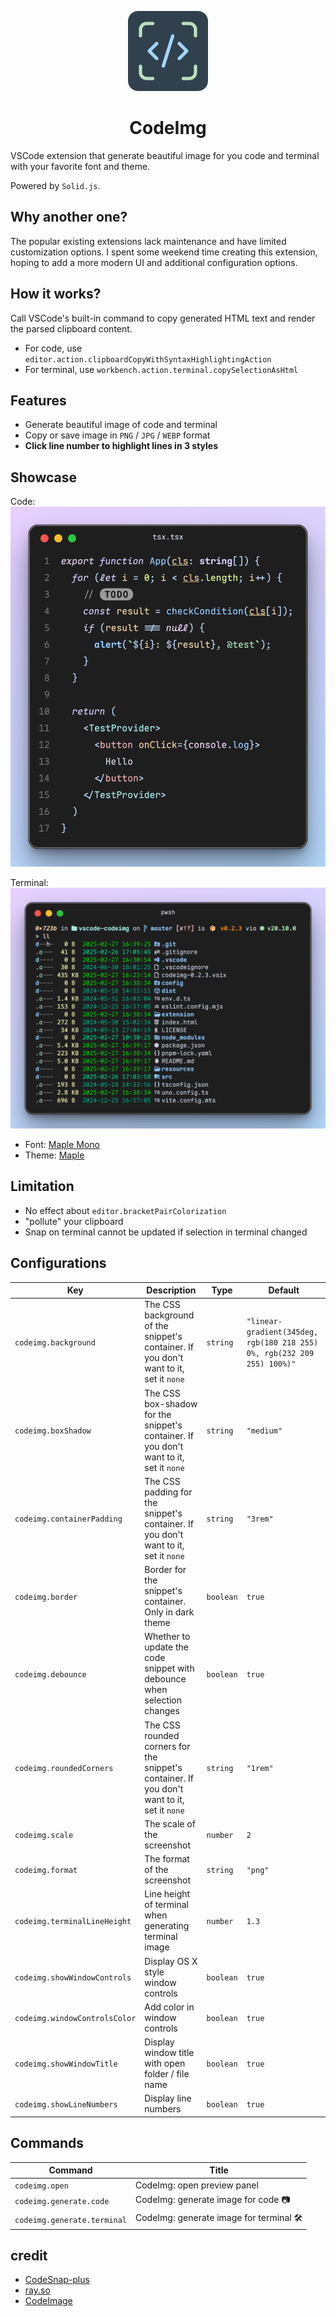 <p align="center">
  <img height="128" src="./resources/icon.png"></img>
  <h1 align="center">CodeImg</h1>
</p>

VSCode extension that generate beautiful image for you code and terminal with your favorite font and theme.

Powered by `Solid.js`.

## Why another one?

The popular existing extensions lack maintenance and have limited customization options. I spent some weekend time creating this extension, hoping to add a more modern UI and additional configuration options.

## How it works?

Call VSCode's built-in command to copy generated HTML text and render the parsed clipboard content.
- For code, use `editor.action.clipboardCopyWithSyntaxHighlightingAction`
- For terminal, use `workbench.action.terminal.copySelectionAsHtml`

## Features

- Generate beautiful image of code and terminal
- Copy or save image in `PNG` / `JPG` / `WEBP` format
- **Click line number to highlight lines in 3 styles**

## Showcase

Code:
![code](./resources/showcase-code.webp)

Terminal:
![terminal](./resources/showcase-terminal.webp)

- Font: [Maple Mono](https://github.com/subframe7536/maple-font/tree/variable)
- Theme: [Maple](https://github.com/subframe7536/vscode-theme-maple)

## Limitation

- No effect about `editor.bracketPairColorization`
- "pollute" your clipboard
- Snap on terminal cannot be updated if selection in terminal changed

## Configurations

<!-- configs -->

| Key                           | Description                                                                                 | Type      | Default                                                                 |
| ----------------------------- | ------------------------------------------------------------------------------------------- | --------- | ----------------------------------------------------------------------- |
| `codeimg.background`          | The CSS background of the snippet's container. If you don't want to it, set it `none`       | `string`  | `"linear-gradient(345deg, rgb(180 218 255) 0%, rgb(232 209 255) 100%)"` |
| `codeimg.boxShadow`           | The CSS box-shadow for the snippet's container. If you don't want to it, set it `none`      | `string`  | `"medium"`                                                              |
| `codeimg.containerPadding`    | The CSS padding for the snippet's container. If you don't want to it, set it `none`         | `string`  | `"3rem"`                                                                |
| `codeimg.border`              | Border for the snippet's container. Only in dark theme                                      | `boolean` | `true`                                                                  |
| `codeimg.debounce`            | Whether to update the code snippet with debounce when selection changes                     | `boolean` | `true`                                                                  |
| `codeimg.roundedCorners`      | The CSS rounded corners for the snippet's container. If you don't want to it, set it `none` | `string`  | `"1rem"`                                                                |
| `codeimg.scale`               | The scale of the screenshot                                                                 | `number`  | `2`                                                                     |
| `codeimg.format`              | The format of the screenshot                                                                | `string`  | `"png"`                                                                 |
| `codeimg.terminalLineHeight`  | Line height of terminal when generating terminal image                                      | `number`  | `1.3`                                                                   |
| `codeimg.showWindowControls`  | Display OS X style window controls                                                          | `boolean` | `true`                                                                  |
| `codeimg.windowControlsColor` | Add color in window controls                                                                | `boolean` | `true`                                                                  |
| `codeimg.showWindowTitle`     | Display window title with open folder / file name                                           | `boolean` | `true`                                                                  |
| `codeimg.showLineNumbers`     | Display line numbers                                                                        | `boolean` | `true`                                                                  |

<!-- configs -->

## Commands

<!-- commands -->

| Command                     | Title                                    |
| --------------------------- | ---------------------------------------- |
| `codeimg.open`              | CodeImg: open preview panel              |
| `codeimg.generate.code`     | CodeImg: generate image for code 📷      |
| `codeimg.generate.terminal` | CodeImg: generate image for terminal 🛠️ |

<!-- commands -->

## credit

- [CodeSnap-plus](https://github.com/huibizhang/CodeSnap-plus)
- [ray.so](https://ray.so)
- [CodeImage](https://codeimage.dev/)
